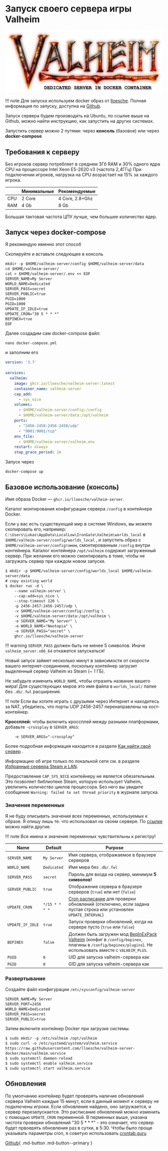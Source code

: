 # Запуск своего сервера игры Valheim

![Valheim](https://raw.githubusercontent.com/lloesche/valheim-server-docker/main/misc/Logo_valheim.png)

!!! note 
    Для запуска используем docker образ от [lloesche](https://github.com/lloesche). Полная информация по запуску, доступна на [Github](https://github.com/lloesche/valheim-server-docker). 

Запуск сервера будем производить на Ubuntu, по ссылке выше на Github, можно найти инструкцию, как запустить на других системах. 

Запустить сервер можно 2 путями: через **консоль** (базовое) или через **docker-compose**

## Требования к серверу

Без игроков сервер потребляет в среднем 3Гб RAM и 30% одного ядра CPU на процессоре Intel Xeon E5-2620 v3 (частота 2,4ГГц)
При подключении игроков, нагрузка на CPU возрастает на 15% за хаждого игрока.

|  | Минимальные | Рекомендуемые |
|----------|----------|-------|
| CPU | 2 Core | 4 Core, 2.8+Ghz |
| RAM | 4 Gb | 8 Gb |

Большая тактовая частота ЦПУ лучше, чем большее количество ядер.

## Запуск через docker-compose

Я рекомендую именно этот способ

Скопируйте и вставьте следующее в консоль

```
mkdir -p $HOME/valheim-server/config $HOME/valheim-server/data
cd $HOME/valheim-server/
cat > $HOME/valheim-server/.env << EOF
SERVER_NAME=My Server
WORLD_NAME=Dedicated
SERVER_PASS=secret
SERVER_PUBLIC=true
PUID=1000
PGID=1000
UPDATE_IF_IDLE=true
UPDATE_CRON="30 5 * * *"
BEPINEX=true
EOF
```

Далее создадим сам docker-compose файл:

```
nano docker-compose.yml
```
и заполним его
```yaml
version: '3.7'

services: 
  valheim: 
    image: ghcr.io/lloesche/valheim-server:latest
    container_name: valheim-server
    cap_add:
      - sys_nice
    volumes: 
      - $HOME/valheim-server/config:/config
      - $HOME/valheim-server/data:/opt/valheim
    ports: 
      - "2456-2458:2456-2458/udp"
      - "9001:9001/tcp"
    env_file:
      - $HOME/valheim-server/valheim.env
    restart: always
    stop_grace_period: 2m
```
Запуск через 
```
docker-compose up
```

## Базовое использование (консоль)

Имя образа Docker — `ghcr.io/lloesche/valheim-server`.

Каталог монтирования конфигурации сервера `/config` в контейнере Docker.

Если у вас есть существующий мир в системе Windows, вы можете скопировать его, например:
`C:\Users\Lukas\AppData\LocalLow\IronGate\Valheim\worlds_local` в 
`$HOME/valheim-server/config/worlds_local` , и запустить образ с `$HOME/valheim-server/configтомом`, смонтированным `/config` внутри контейнера. 
Каталог контейнера `/opt/valheim` содержит загруженный сервер. При желании его можно смонтировать в томе, чтобы не загружать сервер при каждом новом запуске.

```
$ mkdir -p $HOME/valheim-server/config/worlds_local $HOME/valheim-server/data
# copy existing world
$ docker run -d \
    --name valheim-server \
    --cap-add=sys_nice \
    --stop-timeout 120 \
    -p 2456-2457:2456-2457/udp \
    -v $HOME/valheim-server/config:/config \
    -v $HOME/valheim-server/data:/opt/valheim \
    -e SERVER_NAME="My Server" \
    -e WORLD_NAME="Neotopia" \
    -e SERVER_PASS="secret" \
    ghcr.io/lloesche/valheim-server
```

!!! warning
    `SERVER_PASS` должен быть не менее 5 символов. Иначе `valheim_server.x86_64` откажется запускаться!

Новый запуск займет несколько минут в зависимости от скорости вашего интернет-соединения, поскольку контейнер загрузит выделенный сервер Valheim из Steam (~ 1 ГБ).

Не забудьте изменить `WORLD_NAME`, чтобы отразить название вашего мира! Для существующих миров это имя файла в `worlds_local/` папке без `.db/.fwl` расширения.

!!! note
    Если вы хотите играть с друзьями через Интернет и находитесь за NAT, убедитесь, что порты UDP 2456-2457 перенаправлены на хост-контейнер.

**Кроссплей:** чтобы включить кроссплей между разными платформами, добавьте `-crossplay` в `SERVER_ARGS`:
```
    -e SERVER_ARGS="-crossplay"
```

Более подробная информация находится в разделе [Как найти свой сервер](https://github.com/lloesche/valheim-server-docker#finding-your-server) .

Информацию об игре только по локальной сети см. в разделе [Избранные сервера Steam и LAN](https://github.com/lloesche/valheim-server-docker#steam-server-favorites--lan-play).

Предоставление `CAP_SYS_NICE` контейнеру не является обязательным. Это позволяет библиотеке Steam, которую использует Valheim, увеличить количество циклов процессора. Без него вы увидите сообщение `Warning: failed to set thread priority` в журнале запуска.

### Значения переменных

Я не буду описывать значения всех переменных, используемых к образе. Я опишу лишь те. что использовал на своем сервере. По [ссылке](https://github.com/lloesche/valheim-server-docker#environment-variables) можно найти другие.

!!! note
    Все имена и значения переменных чувствительны к регистру!

| Name | Default | Purpose |
|----------|----------|-------|
| `SERVER_NAME` | `My Server` | Имя сервера, отображаемое в браузере серверов |
| `WORLD_NAME` | `Dedicated` | Имя мира без  `.db/.fwl` |
| `SERVER_PASS` | `secret` | Пароль для входа на сервер, минимум **5 символов!** |
| `SERVER_PUBLIC` | `true` | Отображение сервера в браузере серверов (`true`) или нет (`false`) |
| `UPDATE_CRON` | `*/15 * * * *` | [Cron расписание](https://en.wikipedia.org/wiki/Cron#Overview) для проверки обновлений (отключено, если задана пустая строка или установлен `UPDATE_INTERVAL`) |
| `UPDATE_IF_IDLE` | `true` | Запуск проверки обновлений, когда на сервере пусто (`true` или `false`) |
| `BEPINEX` | `false` | Должен быть загружен мод [BepInExPack Valheim](https://valheim.thunderstore.io/package/denikson/BepInExPack_Valheim/) (конфиг в `/config/bepinex`, плагины в `/config/bepinex/plugins`). Не использовать вместе с `VALHEIM_PLUS`. |
| `PUID` | `0` | UID для запуска valheim-сервера как |
| `PGID` | `0` | GID для запуска valheim-сервера как |

### Развертывание

Создайте файл конфигурации `/etc/sysconfig/valheim-server`

```
SERVER_NAME=My Server
SERVER_PORT=2456
WORLD_NAME=Dedicated
SERVER_PASS=secret
SERVER_PUBLIC=true
```
Затем включите контейнер Docker при загрузке системы.
```
$ sudo mkdir -p /etc/valheim /opt/valheim
$ sudo curl -o /etc/systemd/system/valheim.service https://raw.githubusercontent.com/lloesche/valheim-server-docker/main/valheim.service
$ sudo systemctl daemon-reload
$ sudo systemctl enable valheim.service
$ sudo systemctl start valheim.service
```

## Обновления

По умолчанию контейнер будет проверять наличие обновлений сервера Valheim каждые 15 минут, если в данный момент к серверу не подключены игроки. Если обновление найдено, оно загружается, и сервер перезапускается. Это расписание обновлений можно изменить с помощью `UPDATE_CRON` переменной.
В перменных выше, указана чистота проверки обновлений "30 5 * * *" - это означает, что сервер будет првоерять обновления раз в сутки, в 5:30. Чтобы было проще указывать параметры cron, я советую использовать [crontab.guru](https://crontab.guru/)

[Github](https://github.com/lloesche/valheim-server-docker){ .md-button .md-button--primary }